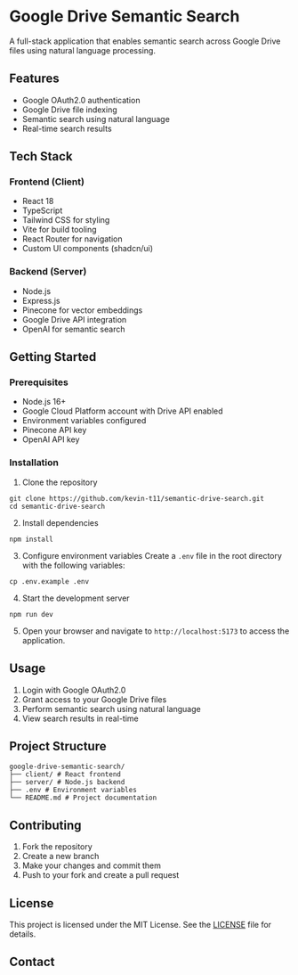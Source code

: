 # Google Drive Semantic Search

A full-stack application that enables semantic search across Google Drive files using natural language processing.

## Features

- Google OAuth2.0 authentication
- Google Drive file indexing
- Semantic search using natural language
- Real-time search results

## Tech Stack

### Frontend (Client)

- React 18
- TypeScript
- Tailwind CSS for styling
- Vite for build tooling
- React Router for navigation
- Custom UI components (shadcn/ui)

### Backend (Server)

- Node.js
- Express.js
- Pinecone for vector embeddings
- Google Drive API integration
- OpenAI for semantic search

## Getting Started

### Prerequisites

- Node.js 16+
- Google Cloud Platform account with Drive API enabled
- Environment variables configured
- Pinecone API key
- OpenAI API key

### Installation

1. Clone the repository

```
git clone https://github.com/kevin-t11/semantic-drive-search.git
cd semantic-drive-search
```

2. Install dependencies

```
npm install
```

3. Configure environment variables
   Create a `.env` file in the root directory with the following variables:

```
cp .env.example .env
```

4. Start the development server

```
npm run dev
```

5. Open your browser and navigate to `http://localhost:5173` to access the application.

## Usage

1. Login with Google OAuth2.0
2. Grant access to your Google Drive files
3. Perform semantic search using natural language
4. View search results in real-time

## Project Structure

```
google-drive-semantic-search/
├── client/ # React frontend
├── server/ # Node.js backend
├── .env # Environment variables
└── README.md # Project documentation
```

## Contributing

1. Fork the repository
2. Create a new branch
3. Make your changes and commit them
4. Push to your fork and create a pull request

## License

This project is licensed under the MIT License. See the [LICENSE](LICENSE) file for details.

## Contact
